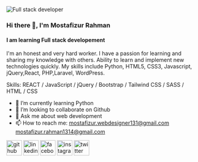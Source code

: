 ![Full stack developer](https://pbs.twimg.com/profile_banners/1205866674538201090/1581593559/600x200)

### Hi there 👋, I'm Mostafizur Rahman
#### I am learning Full stack developement


I'm an honest and very hard worker. I have a passion for learning and sharing my knowledge with others. Ability to learn and implement new technologies quickly. My skills include Python,  HTML5, CSS3, Javascript, jQuery,React, PHP,Laravel, WordPress. 

Skills: REACT / JavaScript / jQuery /  Bootstrap / Tailwind CSS / SASS / HTML / CSS 


- 🌱 I’m currently learning Python 
- 👯 I’m looking to collaborate on Github 
- 💬 Ask me about web development 
- 📫 How to reach me: mostafizur.webdesigner131@gmail.com 
                      mostafizur.rahman1314@gmail.com


[<img src='https://cdn.jsdelivr.net/npm/simple-icons@3.0.1/icons/github.svg' alt='github' height='40'>](https://github.com/TahsinMostafiz)  [<img src='https://cdn.jsdelivr.net/npm/simple-icons@3.0.1/icons/linkedin.svg' alt='linkedin' height='40'>](https://www.linkedin.com/in/linkedin.com/in/tahsinmostafiz131/)  [<img src='https://cdn.jsdelivr.net/npm/simple-icons@3.0.1/icons/facebook.svg' alt='facebook' height='40'>](https://www.facebook.com/facebook.com/TahsinMostafiz131)  [<img src='https://cdn.jsdelivr.net/npm/simple-icons@3.0.1/icons/instagram.svg' alt='instagram' height='40'>](https://www.instagram.com/tahsinmostafiz131/)  [<img src='https://cdn.jsdelivr.net/npm/simple-icons@3.0.1/icons/twitter.svg' alt='twitter' height='40'>](https://twitter.com/TahsinMostafiz)  


